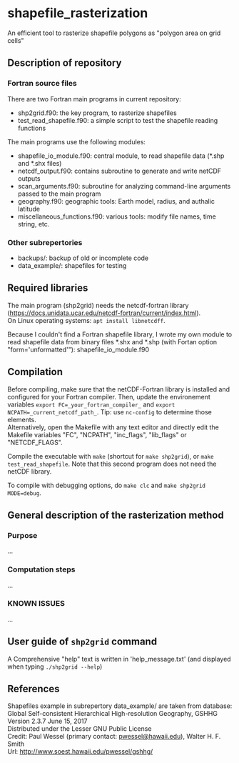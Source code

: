 # shapefile\_rasterization
An efficient tool to rasterize shapefile polygons as  "polygon area on grid cells"

## Description of repository

### Fortran source files
There are two Fortran main programs in current repository:
* shp2grid.f90:             the key program, to rasterize shapefiles
* test\_read\_shapefile.f90:  a simple script to test the shapefile reading functions

The main programs use the following modules:
* shapefile\_io\_module.f90:	central module, to read shapefile data (\*.shp and \*.shx files)
* netcdf\_output.f90:		contains subroutine to generate and write netCDF outputs
* scan\_arguments.f90:		subroutine for analyzing command-line arguments passed to the main program
* geography.f90:		geographic tools: Earth model, radius, and authalic latitude
* miscellaneous\_functions.f90:	various tools: modify file names, time string, etc.

### Other subrepertories
* backups/:      backup of old or incomplete code
* data\_example/: shapefiles for testing

## Required libraries
The main program (shp2grid) needs the netcdf-fortran library (https://docs.unidata.ucar.edu/netcdf-fortran/current/index.html).  
On Linux operating systems: `apt install libnetcdff`.

Because I couldn't find a Fortran shapefile library, I wrote my own module to read shapefile data from binary files \*.shx
and \*.shp (with Fortan option "form='unformatted'"): shapefile\_io\_module.f90

## Compilation
Before compiling, make sure that the netCDF-Fortran library is installed and configured for your Fortran compiler.
Then, update the environement variables `export FC=_your_fortran_compiler_` and `export NCPATH=_current_netcdf_path_`.
Tip: use `nc-config` to determine those elements.  
Alternatively, open the Makefile with any text editor and directly edit the Makefile variables "FC", "NCPATH",
"inc\_flags", "lib\_flags" or "NETCDF\_FLAGS".

Compile the executable with `make` (shortcut for `make shp2grid`), or `make test_read_shapefile`.
Note that this second program does not need the netCDF library.

To compile with debugging options, do `make clc` and `make shp2grid MODE=debug`.

## General description of the rasterization method
### Purpose
...

### Computation steps
...

### KNOWN ISSUES
...

## User guide of `shp2grid` command
A Comprehensive "help" text is written in 'help\_message.txt' (and displayed when typing `./shp2grid --help`)

## References
Shapefiles example in subrepertory data\_example/ are taken from database:  
Global Self-consistent Hierarchical High-resolution Geography, GSHHG  
Version 2.3.7 June 15, 2017  
Distributed under the Lesser GNU Public License  
Credit: Paul Wessel (primary contact: pwessel@hawaii.edu), Walter H. F. Smith  
Url: http://www.soest.hawaii.edu/pwessel/gshhg/

